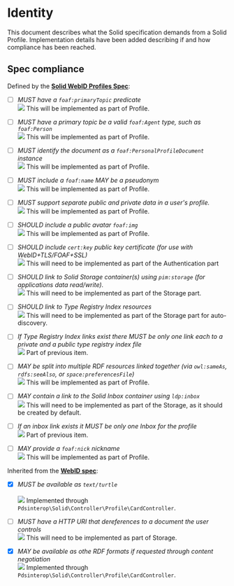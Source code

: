 # Identity

This document describes what the Solid specification demands from a Solid
Profile. Implementation details have been added describing if and how compliance
has been reached.

## Spec compliance

Defined by the [**Solid WebID Profiles Spec**][1]:

- [ ] _MUST have a `foaf:primaryTopic` predicate_<br>
  ![][todo] This will be implemented as part of Profile.

- [ ] _MUST have a primary topic be a valid `foaf:Agent` type, such as `foaf:Person`_<br>
  ![][todo] This will be implemented as part of Profile.

- [ ] _MUST identify the document as a `foaf:PersonalProfileDocument` instance_<br>
  ![][todo] This will be implemented as part of Profile.

- [ ] _MUST include a `foaf:name` MAY be a pseudonym_<br>
  ![][todo] This will be implemented as part of Profile.

- [ ] _MUST support separate public and private data in a user's profile._<br>
  ![][todo] This will be implemented as part of Profile.

- [ ] _SHOULD include a public avatar `foaf:img`_<br>
  ![][todo] This will be implemented as part of Profile.

- [ ] _SHOULD include `cert:key` public key certificate (for use with WebID+TLS/FOAF+SSL)_<br>
  ![][later] This will need to be implemented as part of the Authentication part

- [ ] _SHOULD link to Solid Storage container(s) using `pim:storage` (for applications data read/write)._<br>
  ![][later] This will need to be implemented as part of the Storage part.

- [ ] _SHOULD link to Type Registry Index resources_<br>
  ![][later] This will need to be implemented as part of the Storage part for auto-discovery.

- [ ] _If Type Registry Index links exist there MUST be only one link each to a private and a public type registry index file_<br>
  ![][later] Part of previous item.

- [ ] _MAY be split into multiple RDF resources linked together (via `owl:sameAs`, `rdfs:seeAlso`, or `space:preferencesFile`)_<br>
  ![][todo] This will be implemented as part of Profile.

- [ ] _MAY contain a link to the Solid Inbox container using `ldp:inbox`_<br>
  ![][later] This will need to be implemented as part of the Storage, as it should be created by default.

- [ ] _If an inbox link exists it MUST be only one Inbox for the profile_<br>
  ![][later] Part of previous item.

- [ ] _MAY provide a `foaf:nick` nickname_<br>
  ![][todo] This will be implemented as part of Profile.

Inherited from the [**WebID spec**][2]:

- [x] _MUST be available as `text/turtle`<br>_<br>
  ![][ready] Implemented through `Pdsinterop\Solid\Controller\Profile\CardController`.

- [ ] _MUST have a HTTP URI that dereferences to a document the user controls_<br>
  ![][later] This will need to be implemented as part of Storage.

- [x] _MAY be available as othe RDF formats if requested through content negotiation_<br>
  ![][ready] Implemented through `Pdsinterop\Solid\Controller\Profile\CardController`.


[1]: https://github.com/solid/solid-spec/blob/master/solid-webid-profiles.md
[2]: https://www.w3.org/2005/Incubator/webid/spec/identity/

[later]: https://img.shields.io/badge/resolution-later-important.svg
[maybe]: https://img.shields.io/badge/resolution-maybe%20later-yellow.svg
[ready]: https://img.shields.io/badge/resolution-done-success.svg
[todo]:  https://img.shields.io/badge/resolution-todo-critical.svg
